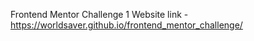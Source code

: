 Frontend Mentor Challenge 1 
Website link - https://worldsaver.github.io/frontend_mentor_challenge/
